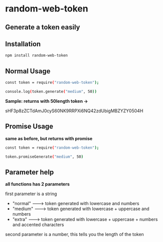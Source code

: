 # random-web-token

## Generate a token easily


## Installation

```sh
npm install random-web-token
```

## Normal Usage

```sh
const token = require("random-web-token");

console.log(token.generate("medium", 50))
```
**Sample: returns with 50length token ->**

sHF3p8zZCTdAmJ0cyS60NK9RRPXi6NQ42zdUbigMBZYZY0504H

## Promise Usage  

**same as before, but returns with promise**

```sh
const token = require("random-web-token");

token.promiseGenerate("medium", 50)
```

## Parameter help

**all functions has 2 parameters**

first parameter is a string
  - "normal"  ---> token generated with lowercase and numbers
  - "medium"  ---> token generated with lowercase + uppercase and numbers
  - "extra"   ---> token generated with lowercase + uppercase + numbers and accented characters

second parameter is a number, this tells you the length of the token